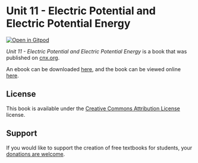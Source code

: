 # Unit 11 - Electric Potential and Electric Potential Energy

[![Open in Gitpod](https://gitpod.io/button/open-in-gitpod.svg)](https://gitpod.io/from-referrer/)

_Unit 11 - Electric Potential and Electric Potential Energy_ is a book that was published on [cnx.org](https://cnx.org/).

An ebook can be downloaded [here](https://github.com/cnx-user-books/cnxbook-unit-11-electric-potential-and-electric-potential-energy/releases/latest), and the book can be viewed online [here](https://github.com/cnx-user-books/cnxbook-unit-11-electric-potential-and-electric-potential-energy/releases/latest).

## License
This book is available under the [Creative Commons Attribution License](./LICENSE) license.

## Support
If you would like to support the creation of free textbooks for students, your [donations are welcome](https://riceconnect.rice.edu/donation/support-openstax-banner).
